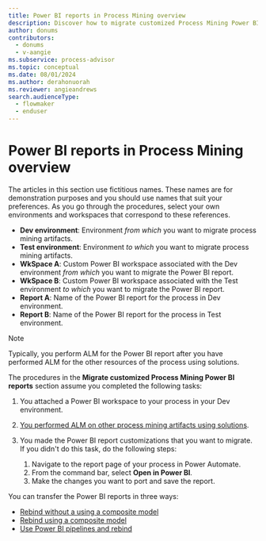 ```yaml
---
title: Power BI reports in Process Mining overview
description: Discover how to migrate customized Process Mining Power BI reports.
author: donums
contributors:
  - donums
  - v-aangie  
ms.subservice: process-advisor
ms.topic: conceptual
ms.date: 08/01/2024
ms.author: derahonuorah
ms.reviewer: angieandrews
search.audienceType: 
  - flowmaker
  - enduser
---
```


# Power BI reports in Process Mining overview

The articles in this section use fictitious names. These names are for demonstration purposes and you should use names that suit your preferences. As you go through the procedures, select your own environments and workspaces that correspond to these references.

- **Dev environment**: Environment *from which* you want to migrate process mining artifacts.
- **Test environment**: Environment *to which* you want to migrate process mining artifacts.
- **WkSpace A**: Custom Power BI workspace associated with the Dev environment *from which* you want to migrate the Power BI report.
- **WkSpace B**: Custom Power BI workspace associated with the Test environment *to which* you want to migrate the Power BI report.
- **Report A**: Name of the Power BI report for the process in Dev environment.
- **Report B**: Name of the Power BI report for the process in Test environment.

> [!NOTE]
> Typically, you perform ALM for the Power BI report after you have performed ALM for the other resources of the process using solutions.

The procedures in the **Migrate customized Process Mining Power BI reports** section assume you completed the following tasks:

1. You attached a Power BI workspace to your process in your Dev environment.

1. [You performed ALM on other process mining artifacts using solutions](process-mining-alm-entities-solutions.md).

1. You made the Power BI report customizations that you want to migrate. If you didn't do this task, do the following steps:</br>

    1. Navigate to the report page of your process in Power Automate.
    1. From the command bar, select **Open in Power BI**.
    1. Make the changes you want to port and save the report.

You can transfer the Power BI reports in three ways:

- [Rebind without a using a composite model](process-mining-alm-rebind-without-comp.md)
- [Rebind using a composite model](process-mining-alm-rebind-with-comp.md)
- [Use Power BI pipelines and rebind](process-mining-alm-migrate-using-pbi-pipelines-and-rebinding.md)
